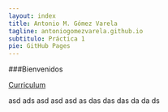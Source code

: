 ```yaml
---
layout: index
title: Antonio M. Gómez Varela
tagline: antoniogomezvarela.github.io
subtitulo: Práctica 1
pie: GitHub Pages 
---
```


###Bienvenidos

[Curriculum](about)

asd
ads
asd
asd
asd
as
das
das
das
da
da
ds
